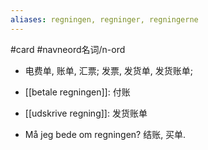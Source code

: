 ```yaml
---
aliases: regningen, regninger, regningerne
---
```

#card #navneord名词/n-ord 

- 电费单, 账单, 汇票; 发票, 发货单, 发货账单;

- [[betale regningen]]: 付账
- [[udskrive regning]]: 发货账单

- Må jeg bede om regningen? 结账, 买单. 